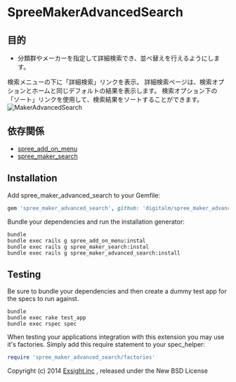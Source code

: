SpreeMakerAdvancedSearch
========================

目的
-------
* 分類群やメーカーを指定して詳細検索でき、並べ替えを行えるようにします。

検索メニューの下に「詳細検索」リンクを表示。
詳細検索ページは、検索オプションとホームと同じデフォルトの結果を表示します。
検索オプション下の「ソート」リンクを使用して、検索結果をソートすることができます。
![MakerAdvancedSearch](https://raw.githubusercontent.com/wiki/digitalm/spree_maker_advanced_search/images/makeradvancedsearch1.jpg)

依存関係
------------
* [spree_add_on_menu](https://github.com/digitalm/spree_add_on_menu)
* [spree_maker_search](https://github.com/digitalm/spree_maker_search)

Installation
------------

Add spree_maker_advanced_search to your Gemfile:

```ruby
gem 'spree_maker_advanced_search', github: 'digitalm/spree_maker_advanced_search'
```

Bundle your dependencies and run the installation generator:

```shell
bundle
bundle exec rails g spree_add_on_menu:instal
bundle exec rails g spree_maker_search:instal
bundle exec rails g spree_maker_advanced_search:install
```

Testing
-------

Be sure to bundle your dependencies and then create a dummy test app for the specs to run against.

```shell
bundle
bundle exec rake test_app
bundle exec rspec spec
```

When testing your applications integration with this extension you may use it's factories.
Simply add this require statement to your spec_helper:

```ruby
require 'spree_maker_advanced_search/factories'
```

Copyright (c) 2014 [Exsight.inc](http://www.exsight.co.jp/) , released under the New BSD License